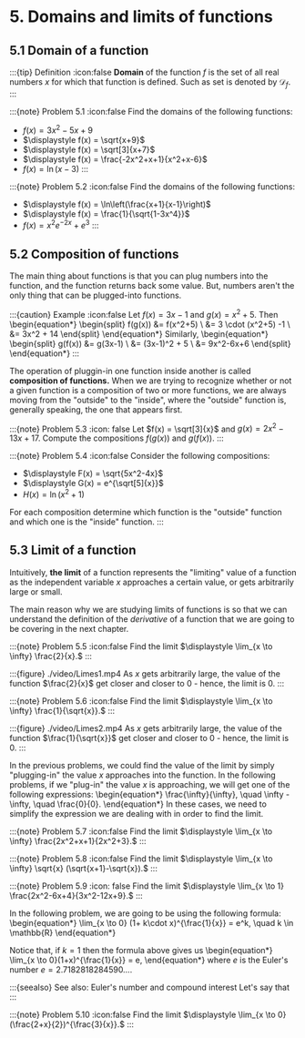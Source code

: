 # 5. Domains and limits of functions

## 5.1 Domain of a function

:::{tip} Definition
:icon:false
**Domain** of the function $f$ is the set of all real numbers $x$ for which that function is defined. Such as set is denoted by $\mathcal{D}_f.$
:::

:::{note} Problem 5.1
:icon:false
Find the domains of the following functions:
- $\displaystyle f(x) = 3x^2 -5x + 9$
- $\displaystyle f(x) = \sqrt{x+9}$
- $\displaystyle f(x) = \sqrt[3]{x+7}$
- $\displaystyle f(x) = \frac{-2x^2+x+1}{x^2+x-6}$
- $\displaystyle f(x) = \ln(x-3)$
:::

:::{note} Problem 5.2
:icon:false
Find the domains of the following functions:
- $\displaystyle f(x) = \ln\left(\frac{x+1}{x-1}\right)$
- $\displaystyle f(x) = \frac{1}{\sqrt{1-3x^4}}$
- $\displaystyle f(x) = x^2e^{-2x} + e^3$
:::

## 5.2 Composition of functions
The main thing about functions is that you can plug numbers into the function, and the function returns back some value. But, numbers aren't the only thing that can be plugged-into functions.

:::{caution} Example
:icon:false
Let $f(x) = 3x-1$ and $g(x) = x^2 + 5.$ Then
\begin{equation*}
\begin{split}
f(g(x)) &= f(x^2+5) \\ &= 3 \cdot (x^2+5) -1 \\ &= 3x^2 + 14 
\end{split}
\end{equation*}
Similarly,
\begin{equation*}
\begin{split}
g(f(x)) &= g(3x-1) \\ &= (3x-1)^2 + 5 \\ &= 9x^2-6x+6
\end{split}
\end{equation*}
:::

The operation of pluggin-in one function inside another is called **composition of functions.** When we are trying to recognize whether or not a given function is a composition of two or more functions, we are always moving from the "outside" to the "inside", where the "outside" function is, generally speaking, the one that appears first.

:::{note} Problem 5.3
:icon: false
Let $f(x) = \sqrt[3]{x}$ and $g(x) = 2x^2 -13x + 17.$ Compute the compositions $f(g(x))$ and $g(f(x)).$
:::

:::{note} Problem 5.4
:icon:false
Consider the following compositions:
- $\displaystyle F(x) = \sqrt{5x^2-4x}$
- $\displaystyle G(x) = e^{\sqrt[5]{x}}$
- $\displaystyle H(x) = \ln(x^2+1)$

For each composition determine which function is the "outside" function and which one is the "inside" function.
:::

## 5.3 Limit of a function
Intuitively, **the limit** of a function represents the "limiting" value of a function as the independent variable $x$ approaches a certain value, or gets arbitrarily large or small.

The main reason why we are studying limits of functions is so that we can understand the definition of the *derivative* of a function that we are going to be covering in the next chapter.

:::{note} Problem 5.5
:icon:false
Find the limit $\displaystyle \lim_{x \to \infty} \frac{2}{x}.$
:::

:::{figure} ./video/Limes1.mp4
As $x$ gets arbitrarily large, the value of the function $\frac{2}{x}$ get closer and closer to $0$ - hence, the limit is $0.$
:::

:::{note} Problem 5.6
:icon:false
Find the limit $\displaystyle \lim_{x \to \infty} \frac{1}{\sqrt{x}}.$
:::

:::{figure} ./video/Limes2.mp4
As $x$ gets arbitrarily large, the value of the function $\frac{1}{\sqrt{x}}$ get closer and closer to $0$ - hence, the limit is $0.$
:::

In the previous problems, we could find the value of the limit by simply "plugging-in" the value $x$ approaches into the function. In the following problems, if we "plug-in" the value $x$ is approaching, we will get one of the following expressions:
\begin{equation*}
\frac{\infty}{\infty}, \quad \infty - \infty, \quad \frac{0}{0}.
\end{equation*}
In these cases, we need to simplify the expression we are dealing with in order to find the limit.

:::{note} Problem 5.7
:icon:false
Find the limit $\displaystyle \lim_{x \to \infty} \frac{2x^2+x+1}{2x^2+3}.$
:::

:::{note} Problem 5.8
:icon:false
Find the limit $\displaystyle \lim_{x \to \infty} \sqrt{x} (\sqrt{x+1}-\sqrt{x}).$
:::

:::{note} Problem 5.9
:icon: false
Find the limit $\displaystyle \lim_{x \to 1} \frac{2x^2-6x+4}{3x^2-12x+9}.$
:::

In the following problem, we are going to be using the following formula:
\begin{equation*}
\lim_{x \to 0} (1+ k\cdot x)^{\frac{1}{x}} = e^k, \quad k \in \mathbb{R}
\end{equation*}

Notice that, if $k = 1$ then the formula above gives us
\begin{equation*}
\lim_{x \to 0}(1+x)^{\frac{1}{x}} = e,
\end{equation*}
where $e$ is the Euler's number $e = 2.7182818284590\dots.$

:::{seealso} See also: Euler's number and compound interest
Let's say that 
:::

:::{note} Problem 5.10
:icon:false
Find the limit $\displaystyle \lim_{x \to 0} (\frac{2+x}{2})^{\frac{3}{x}}.$
:::